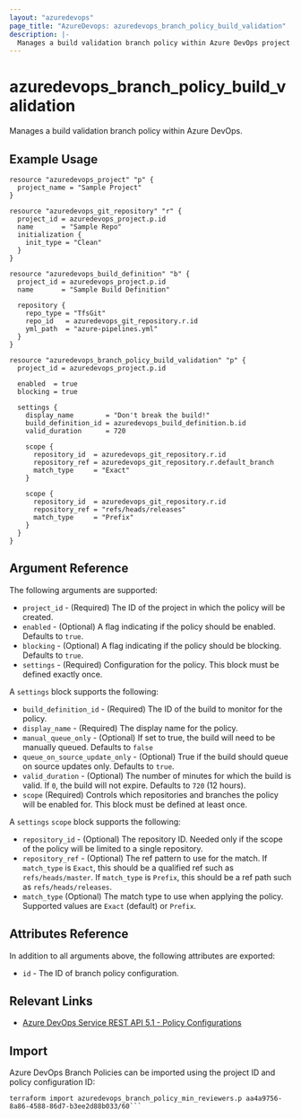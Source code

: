 ```yaml
---
layout: "azuredevops"
page_title: "AzureDevops: azuredevops_branch_policy_build_validation"
description: |-
  Manages a build validation branch policy within Azure DevOps project.
---
```


# azuredevops_branch_policy_build_validation
Manages a build validation branch policy within Azure DevOps.

## Example Usage

```hcl
resource "azuredevops_project" "p" {
  project_name = "Sample Project"
}

resource "azuredevops_git_repository" "r" {
  project_id = azuredevops_project.p.id
  name       = "Sample Repo"
  initialization {
    init_type = "Clean"
  }
}

resource "azuredevops_build_definition" "b" {
  project_id = azuredevops_project.p.id
  name       = "Sample Build Definition"

  repository {
    repo_type = "TfsGit"
    repo_id   = azuredevops_git_repository.r.id
    yml_path  = "azure-pipelines.yml"
  }
}

resource "azuredevops_branch_policy_build_validation" "p" {
  project_id = azuredevops_project.p.id

  enabled  = true
  blocking = true

  settings {
    display_name        = "Don't break the build!"
    build_definition_id = azuredevops_build_definition.b.id
    valid_duration      = 720

    scope {
      repository_id  = azuredevops_git_repository.r.id
      repository_ref = azuredevops_git_repository.r.default_branch
      match_type     = "Exact"
    }

    scope {
      repository_id  = azuredevops_git_repository.r.id
      repository_ref = "refs/heads/releases"
      match_type     = "Prefix"
    }
  }
}
```

## Argument Reference

The following arguments are supported:

* `project_id` - (Required) The ID of the project in which the policy will be created.
* `enabled` - (Optional) A flag indicating if the policy should be enabled. Defaults to `true`.
* `blocking` - (Optional) A flag indicating if the policy should be blocking. Defaults to `true`.
* `settings` - (Required) Configuration for the policy. This block must be defined exactly once.

A `settings` block supports the following:

* `build_definition_id` - (Required) The ID of the build to monitor for the policy.
* `display_name` - (Required) The display name for the policy.
* `manual_queue_only` - (Optional) If set to true, the build will need to be manually queued. Defaults to `false`
* `queue_on_source_update_only` - (Optional) True if the build should queue on source updates only. Defaults to `true`.
* `valid_duration` - (Optional) The number of minutes for which the build is valid. If `0`, the build will not expire. Defaults to `720` (12 hours).
* `scope` (Required) Controls which repositories and branches the policy will be enabled for. This block must be defined at least once.

A `settings` `scope` block supports the following:
* `repository_id` - (Optional) The repository ID. Needed only if the scope of the policy will be limited to a single repository.
* `repository_ref` - (Optional) The ref pattern to use for the match. If `match_type` is `Exact`, this should be a qualified ref such as `refs/heads/master`. If `match_type` is `Prefix`, this should be a ref path such as `refs/heads/releases`.
* `match_type` (Optional) The match type to use when applying the policy. Supported values are `Exact` (default) or `Prefix`.


## Attributes Reference

In addition to all arguments above, the following attributes are exported:

* `id` - The ID of branch policy configuration.


## Relevant Links
* [Azure DevOps Service REST API 5.1 - Policy Configurations](https://docs.microsoft.com/en-us/rest/api/azure/devops/policy/configurations/create?view=azure-devops-rest-5.1)

## Import
Azure DevOps Branch Policies can be imported using the project ID and policy configuration ID:

```
terraform import azuredevops_branch_policy_min_reviewers.p aa4a9756-8a86-4588-86d7-b3ee2d88b033/60```
